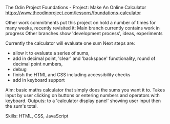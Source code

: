 The Odin Project Foundations - Project: Make An Online Calculator 
https://www.theodinproject.com/lessons/foundations-calculator

Other work commitments put this project on hold a number of times for many weeks, recently revisited it:
Main branch currently contains work in progress
Other branches show 'development process', ideas, experiments 

Currently the calculator will evaluate one sum
Next steps are:
- allow it to evaluate a series of sums, 
- add in decimal point, 'clear' and 'backspace' functionality, round of decimal point numbers, 
- debug 
- finish the HTML and CSS including accessibility checks 
- add in keyboard support

Aim: basic maths calculator that simply does the sums you want it to. 
Takes input by user clicking on buttons or entering numbers and operators with keyboard. 
Outputs: to a 'calculator display panel' showing user input then the sum's total. 

Skills: HTML, CSS, JavaScript 

